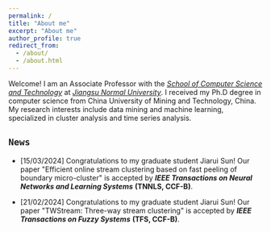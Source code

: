 ```yaml
---
permalink: /
title: "About me"
excerpt: "About me"
author_profile: true
redirect_from: 
  - /about/
  - /about.html
---
```


Welcome!  I am an Associate Professor with the [*School of Computer Science and Technology*](http://eit.jsnu.edu.cn/) at [*Jiangsu Normal University*](http://www.jsnu.edu.cn/). I received my Ph.D degree in computer science from China University of Mining and Technology, China. My research interests include data mining and machine learning, specialized in cluster analysis and time series analysis.

## `News`

- [15/03/2024] Congratulations to my graduate student Jiarui Sun! Our paper "Efficient online stream clustering based on fast peeling of boundary micro-cluster" is accepted by ***IEEE Transactions on Neural Networks and Learning Systems*** **(TNNLS, CCF-B)**.

- [21/02/2024] Congratulations to my graduate student Jiarui Sun! Our paper "TWStream: Three-way stream clustering" is accepted by ***IEEE Transactions on Fuzzy Systems*** **(TFS, CCF-B)**.